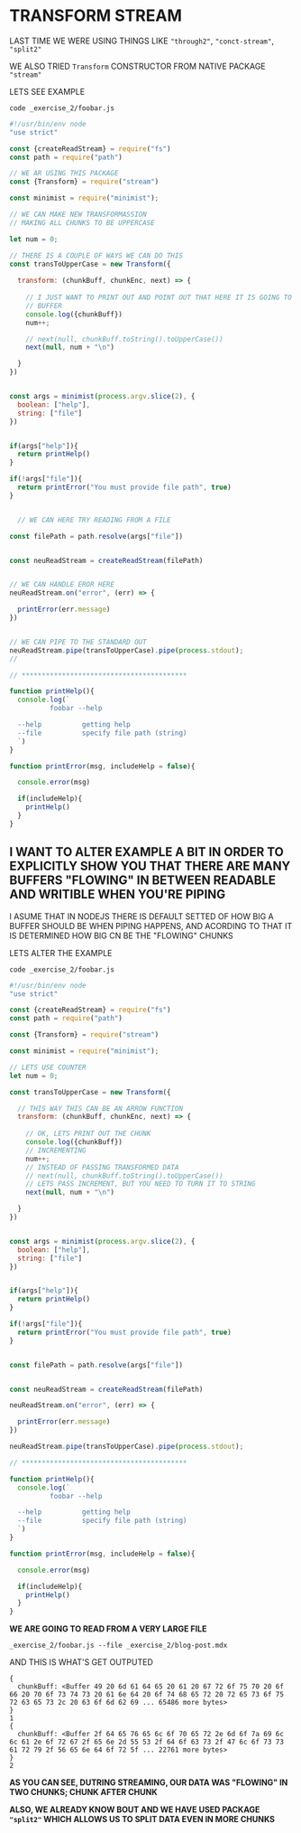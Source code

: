 # TRANSFORM STREAM

LAST TIME WE WERE USING THINGS LIKE `"through2"`, `"conct-stream"`, `"split2"`

WE ALSO TRIED `Transform` CONSTRUCTOR FROM NATIVE PACKAGE `"stream"`

LETS SEE EXAMPLE

```
code _exercise_2/foobar.js
```

```js
#!/usr/bin/env node
"use strict"

const {createReadStream} = require("fs")
const path = require("path")

// WE AR USING THIS PACKAGE
const {Transform} = require("stream")

const minimist = require("minimist");

// WE CAN MAKE NEW TRANSFORMASSION
// MAKING ALL CHUNKS TO BE UPPERCASE

let num = 0;

// THERE IS A COUPLE OF WAYS WE CAN DO THIS
const transToUpperCase = new Transform({
  
  transform: (chunkBuff, chunkEnc, next) => {
    
    // I JUST WANT TO PRINT OUT AND POINT OUT THAT HERE IT IS GOING TO BE ONLY ONE
    // BUFFER
    console.log({chunkBuff})
    num++;

    // next(null, chunkBuff.toString().toUpperCase())
    next(null, num + "\n")

  }
})


const args = minimist(process.argv.slice(2), {
  boolean: ["help"],
  string: ["file"]
})


if(args["help"]){
  return printHelp()
}

if(!args["file"]){
  return printError("You must provide file path", true)
}


  // WE CAN HERE TRY READING FROM A FILE

const filePath = path.resolve(args["file"])


const neuReadStream = createReadStream(filePath)


// WE CAN HANDLE EROR HERE
neuReadStream.on("error", (err) => {

  printError(err.message)
})


// WE CAN PIPE TO THE STANDARD OUT
neuReadStream.pipe(transToUpperCase).pipe(process.stdout);
// 

// *****************************************

function printHelp(){
  console.log(`
          foobar --help

  --help          getting help
  --file          specify file path (string)
  `)
}

function printError(msg, includeHelp = false){

  console.error(msg)

  if(includeHelp){
    printHelp()
  }
}
```

## I WANT TO ALTER EXAMPLE A BIT IN ORDER TO EXPLICITLY SHOW YOU THAT THERE ARE MANY BUFFERS "FLOWING" IN BETWEEN READABLE AND WRITIBLE WHEN YOU'RE PIPING

I ASUME THAT IN NODEJS THERE IS DEFAULT SETTED OF HOW BIG A BUFFER SHOULD BE WHEN PIPING HAPPENS, AND ACORDING TO THAT IT IS DETERMINED HOW BIG CN BE THE "FLOWING" CHUNKS

LETS ALTER THE EXAMPLE

```
code _exercise_2/foobar.js
```

```js
#!/usr/bin/env node
"use strict"

const {createReadStream} = require("fs")
const path = require("path")

const {Transform} = require("stream")

const minimist = require("minimist");

// LETS USE COUNTER
let num = 0;

const transToUpperCase = new Transform({

  // THIS WAY THIS CAN BE AN ARROW FUNCTION
  transform: (chunkBuff, chunkEnc, next) => {
    
    // OK, LETS PRINT OUT THE CHUNK
    console.log({chunkBuff})
    // INCREMENTING
    num++;
    // INSTEAD OF PASSING TRANSFORMED DATA
    // next(null, chunkBuff.toString().toUpperCase())
    // LETS PASS INCREMENT, BUT YOU NEED TO TURN IT TO STRING
    next(null, num + "\n")

  }
})


const args = minimist(process.argv.slice(2), {
  boolean: ["help"],
  string: ["file"]
})


if(args["help"]){
  return printHelp()
}

if(!args["file"]){
  return printError("You must provide file path", true)
}


const filePath = path.resolve(args["file"])


const neuReadStream = createReadStream(filePath)

neuReadStream.on("error", (err) => {

  printError(err.message)
})

neuReadStream.pipe(transToUpperCase).pipe(process.stdout);

// *****************************************

function printHelp(){
  console.log(`
          foobar --help

  --help          getting help
  --file          specify file path (string)
  `)
}

function printError(msg, includeHelp = false){

  console.error(msg)

  if(includeHelp){
    printHelp()
  }
}
```

**WE ARE GOING TO READ FROM A VERY LARGE FILE**

```
_exercise_2/foobar.js --file _exercise_2/blog-post.mdx
```

AND THIS IS WHAT'S GET OUTPUTED

```
{
  chunkBuff: <Buffer 49 20 6d 61 64 65 20 61 20 67 72 6f 75 70 20 6f 66 20 70 6f 73 74 73 20 61 6e 64 20 6f 74 68 65 72 20 72 65 73 6f 75 72 63 65 73 2c 20 63 6f 6d 62 69 ... 65486 more bytes>
}
1
{
  chunkBuff: <Buffer 2f 64 65 76 65 6c 6f 70 65 72 2e 6d 6f 7a 69 6c 6c 61 2e 6f 72 67 2f 65 6e 2d 55 53 2f 64 6f 63 73 2f 47 6c 6f 73 73 61 72 79 2f 56 65 6e 64 6f 72 5f ... 22761 more bytes>
}
2

```

**AS YOU CAN SEE, DUTRING STREAMING, OUR DATA WAS "FLOWING" IN TWO CHUNKS; CHUNK AFTER CHUNK**

**ALSO, WE ALREADY KNOW BOUT AND WE HAVE USED PACKAGE `"split2"` WHICH ALLOWS US TO SPLIT DATA EVEN IN MORE CHUNKS**